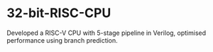 # 32-bit-RISC-CPU
Developed a RISC-V CPU with 5-stage pipeline in Verilog, optimised performance using branch prediction.
